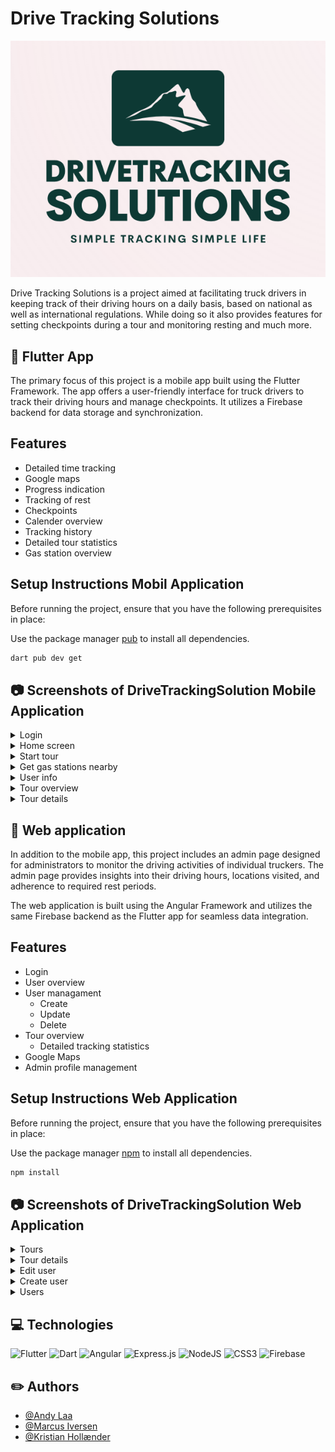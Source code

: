  # Drive Tracking Solutions
<img src="frontend/src/assets/logo.png" style="display: inline-block; margin: 0 auto; width: 1080px; height: auto;">

Drive Tracking Solutions is a project aimed at facilitating truck drivers in keeping track of their driving hours on a daily basis, based on national as well as international regulations. While doing so it also provides features for setting checkpoints during a tour and monitoring resting and much more.

## :iphone: Flutter App

The primary focus of this project is a mobile app built using the Flutter Framework. The app offers a user-friendly interface for truck drivers to track their driving hours and manage checkpoints. It utilizes a Firebase backend for data storage and synchronization.

## Features
- Detailed time tracking
- Google maps 
- Progress indication 
- Tracking of rest
- Checkpoints
- Calender overview
- Tracking history
- Detailed tour statistics
- Gas station overview

## Setup Instructions Mobil Application 

Before running the project, ensure that you have the following prerequisites in place:

Use the package manager [pub](https://dart.dev/tools/pub/cmd/pub-get) to install all dependencies.

```bash
dart pub dev get
```
## :camera: Screenshots of DriveTrackingSolution Mobile Application
<details>
   <summary>Login</summary>
   <img src="frontend/src/assets/login.png" style="display: inline-block; margin: 0 auto; width: 300px; height: auto;">
</details>

<details>
   <summary>Home screen</summary>
   <img src="frontend/src/assets/home.png" style="display: inline-block; margin: 0 auto; width: 300px; height: auto;">
</details>

<details>
   <summary>Start tour</summary>
   <img src="frontend/src/assets/startTour.png" style="display: inline-block; margin: 0 auto; width: 300px; height: auto;">
</details>

<details>
   <summary>Get gas stations nearby</summary>
   <img src="frontend/src/assets/gasStation.png" style="display: inline-block; margin: 0 auto; width: 300px; height: auto;">
</details>

<details>
   <summary>User info</summary>
   <img src="frontend/src/assets/menu.png" style="display: inline-block; margin: 0 auto; width: 300px; height: auto;">
</details>

<details>
   <summary>Tour overview</summary>
   <img src="frontend/src/assets/tours.png" style="display: inline-block; margin: 0 auto; width: 300px; height: auto;">
</details>

<details>
   <summary>Tour details</summary>
   <img src="frontend/src/assets/tourDetails.png" style="display: inline-block; margin: 0 auto; width: 300px; height: auto;">
</details>

## :satellite: Web application

In addition to the mobile app, this project includes an admin page designed for administrators to monitor the driving activities of individual truckers. The admin page provides insights into their driving hours, locations visited, and adherence to required rest periods.

The web application is built using the Angular Framework and utilizes the same Firebase backend as the Flutter app for seamless data integration.

## Features
- Login 
- User overview
- User managament
  - Create
  - Update
  - Delete
- Tour overview
  - Detailed tracking statistics
- Google Maps
- Admin profile management

## Setup Instructions Web Application 

Before running the project, ensure that you have the following prerequisites in place:

Use the package manager [npm](https://docs.npmjs.com/) to install all dependencies.

```bash
npm install
```
## :camera: Screenshots of DriveTrackingSolution Web Application
<details>
   <summary>Tours</summary>
   <img src="frontend/src/assets/webTours.png" style="display: inline-block; margin: 0 auto; width: 900px; height: auto;">
</details>

<details>
   <summary>Tour details</summary>
   <img src="frontend/src/assets/webTourOverview.png" style="display: inline-block; margin: 0 auto; width: 900px; height: auto;">
</details>

<details>
   <summary>Edit user</summary>
   <img src="frontend/src/assets/editUser.png" style="display: inline-block; margin: 0 auto; width: 300px; height: auto;">
</details>

<details>
   <summary>Create user</summary>
   <img src="frontend/src/assets/webCreate.png" style="display: inline-block; margin: 0 auto; width: 300px; height: auto;">
</details>

<details>
   <summary>Users</summary>
   <img src="frontend/src/assets/webUsers.png" style="display: inline-block; margin: 0 auto; width: 900px; height: auto;">
</details>



## :computer: Technologies
![Flutter](https://img.shields.io/badge/Flutter-%2302569B.svg?style=for-the-badge&logo=Flutter&logoColor=white)
![Dart](https://img.shields.io/badge/dart-%230175C2.svg?style=for-the-badge&logo=dart&logoColor=white)
![Angular](https://img.shields.io/badge/angular-%23DD0031.svg?style=for-the-badge&logo=angular&logoColor=white)
![Express.js](https://img.shields.io/badge/express.js-%23404d59.svg?style=for-the-badge&logo=express&logoColor=%2361DAFB)
![NodeJS](https://img.shields.io/badge/node.js-6DA55F?style=for-the-badge&logo=node.js&logoColor=white)
![CSS3](https://img.shields.io/badge/css3-%231572B6.svg?style=for-the-badge&logo=css3&logoColor=white)
![Firebase](https://img.shields.io/badge/Firebase-039BE5?style=for-the-badge&logo=Firebase&logoColor=white)



## :pencil2: Authors

* [@Andy Laa](https://github.com/Andylaa10/)
* [@Marcus Iversen](https://github.com/MarcusIversen/)
* [@Kristian Hollænder](https://github.com/kristianHollaender/)
